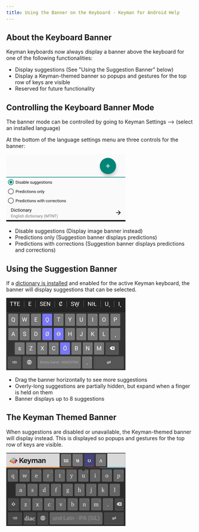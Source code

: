 ```yaml
---
title: Using the Banner on the Keyboard - Keyman for Android Help
---
```


## About the Keyboard Banner

Keyman keyboards now always display a banner above the keyboard for one of the following functionalities:

* Display suggestions (See "Using the Suggestion Banner" below)
* Display a Keyman-themed banner so popups and gestures for the top row of keys are visible
* Reserved for future functionality

## Controlling the Keyboard Banner Mode

The banner mode can be controlled by going to Keyman Settings --> (select an installed language)

At the bottom of the language settings menu are three controls for the banner:

![](../android_images/disable-suggestions.png)

* Disable suggestions (Display image banner instead)
* Predictions only (Suggestion banner displays predictions)
* Predictions with corrections (Suggestion banner displays predictions and corrections)

## Using the Suggestion Banner

If a [dictionary is installed](installing-dictionaries) and enabled for the active Keyman keyboard, the banner will display suggestions that can be selected.

![](../android_images/settings-suggestions-ap.png)

* Drag the banner horizontally to see more suggestions
* Overly-long suggestions are partially hidden, but expand when a finger is held on them
* Banner displays up to 8 suggestions

## The Keyman Themed Banner

When suggestions are disabled or unavailable, the Keyman-themed banner will display instead. This is displayed so popups and gestures for the top row of keys are visible. 

![](../android_images/themed-banner.png)
